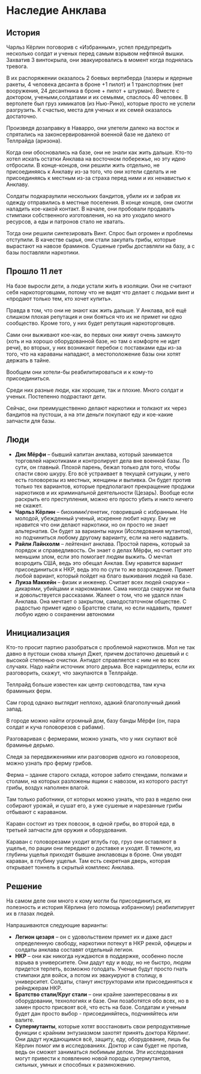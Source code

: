 # Наследие Анклава

## История

Чарльз Кёрлин поговорив с «Избранным», успел предупредить несколько солдат и ученых перед самым взрывом нефтяной вышки.  Захватив 3 винтокрыла, они эвакуировались в момент когда поднялась тревога.

В их распоряжении оказалось 2 боевых вертиберда (лазеры и ядерные ракеты, 4 человека десанта в броне +1 пилот) и 1 транспортник (нет вооружения,  24 десантника в броне + пилот + штурман). Вместе с доктором, учеными,солдатами и их семьями, спаслось 40 человек. В вертолете был груз химикатов (из Нью-Рино), которые просто не успели разгрузить. К счастью, места для ученых и их семей оказалось достаточно.

Произведя дозаправку в Наварро, они улетели далеко на восток и спрятались на законсервированной военной базе не далеко от Теллрайда (аризона).

Когда они обосновались на базе, они не знали как жить дальше. Кто-то хотел искать остатки Анклава на восточном побережье, но эту идею отбросили. В конце-концов, они решили жить отдельно, не присоединяясь к Анклаву из-за того, что они хотели сделать и не присоединяясь к местным из-за страха перед ними и их ненавистью к Анклаву.

Солдаты подкараулили нескольких бандитов, убили их и забрав их одежду отправились в местные поселения. В конце концов, они смогли наладить кое-какой контакт. В начале, они пробовали продавать стимпаки собственного изготовления, но на это уходило много ресурсов, а еды и патронов стало не хватать.

Тогда они решили синтезировать Винт. Спрос был огромен и проблемы отступили. В качестве сырья, они стали закупать грибы, которые вырастают на навозе браминов. Сушеные грибы доставляли на базу, а с базы поставляли наркотики.

## Прошло 11 лет

На базе выросли дети, а люди устали жить в изоляции. Они не считают себя наркоторговцами, потому что не видят что делает с людьми винт и «продают только тем, кто хочет купить».

Правда в том, что они не знают как жить дальше. У Анклава, всё ещё слишком плохая репутация и они бояться что их не примет ни одно сообщество. Кроме того, у них будет репутация наркоторговцев.

Сами они выживают кое-как, во первых они живут очень замкнуто (хоть и на хорошо оборудованной базе, но там о комфорте не идет речи), во вторых, у них возникают перебои с поставками еды из-за того, что на караваны нападают, а местоположение базы они хотят держать в тайне.

Вообщем они хотели-бы реабилитироваться и к кому-то присоединиться.

Среди них разные люди, как хорошие, так и плохие. Много солдат и ученых. Постепенно подрастают дети.

Сейчас, они преимущественно делают наркотики и толкают их через бандитов на пустоши, а на эти деньги покупают еду и кое-какие запчасти для базы.

## Люди

* **Дик Мёрфи** – бывший капитан анклава, который занимается торговлей наркотиками и контролирует дела вне военной базы. По сути, он главный.
Плохой парень, бежал только для того, чтобы спасти свою шкуру. Его всё устраивает в текущей ситуации, у него есть головорезы из местных, женщины и выпивка. Он будет против только тех вариантов, которые предполагают прекращение продажи наркотиков и их криминальной деятельности (Цезарь). Вообще если раскрыть его преступления, можно его просто убить и никто ничего не скажет.
* **Чарльз Кёрлин** – биохимик\генетик, говоривший с избранным. Не молодой, убежденный ученый, искренне любит науку. Ему не нравится что они делают наркотики, но он просто не знает альтернатив. Он будет за варианты науки (Исследования мутантов), но подчиниться любому другому варианту, если на него надавить.
* **Райли Лайнхолм** – лейтенант анклава. Простой парень, который за порядок и справедливость. Он знает о делах Мёрфи, но считает это меньшим злом, если это помогает людям выжить. О мечтал возродить США, ведь это обещал Анклав. Ему нравится вариант присоединиться к НКР, ведь это по сути то же возрождение. Примет любой вариант, который пойдет на благо выживания людей на базе.
* **Луиза Маккейн** – физик и инженер. Считает всех людей снаружи – дикарями, убийцами и наркоманами. Сама никогда снаружи не была и довольствуется рассказами. Жалеет о том, что не удался план Анклава. Она мечтает о закрытом, самодостаточном обществе. С радостью примет идею о Братстве стали, но если надавить, примет любую идею о сохранении автономии

## Инициализация

Кто-то просит партию разобраться с проблемой наркотиков. Мол не так давно в пустоши снова хлынул Джет, причем  достаточно дешевый и с высокой степенью очистки. Антидот справляется с ним не во всех случаях. Надо найти источник этого дерьма. Все наркодиллеры, если их разговорить, скажут, что закупаются в Теллрайде.

Теллрайд больше известен как центр скотоводства, там куча браминьих ферм.

Сам город однако выглядит неплохо, адакий благополучный дикий запад.

В городе можно найти огромный дом, базу банды Мёрфи (он, пара солдат и куча головорезов с рабами).

Разговаривая с фермерами, можно узнать, что у них скупают всё браминье дерьмо.

Следя за передвижениями или разговорив одного из головорезов, можно узнать про ферму грибов.

Ферма – здание старого склада, которое забито стендами, полками и столами, на которых разложены ящики с навозом, из которого растут грибы, воздух наполнен влагой.

Там только работники, от которых можно узнать, что раз в неделю они собирают урожай, и сушат его, а уже сушеные и нарезанные грибы отбывают с караваном.

Каравн состоит из трех повозок, в одной грибы, во второй еда, в третьей запчасти для оружия и оборудования.

Караван с головорезами уходит вглубь гор, груз они оставляют в ущелье, по рации они передают о доставке и уходят. В темноте, из глубины ущелья приходят бывшие анклавовцы в броне. Они уводят караван, в глубину ущелья. Там есть секретная дверь, которая открывает тоннель в скрытый комплекс Анклава.

## Решение

На самом деле они много к кому могли бы присоединиться, их полезность и история Кёрлина (его помощь избранному) реабилитирует их в глазах людей.

Напрашиваются следующие варианты:

* **Легион цезаря** – он с удовольствием примет их и даже даст определенную свободу, наркотики потекут в НКР рекой, офицеры и солдаты анклава составят отдельный легион.
* **НКР** – они как никогда нуждаются в поддержке, особенно после взрыва в университете. Они дадут еду и воду, но не быстро, людям придется терпеть, возможно голодать. Ученые будут просто гнать стимпаки для войск, а потом их эвакуируют в столицу, в университет. Солдаты, станут инструкторами или присоединяться к рейнджерам НКР.
* **Братство стали/Круг стали** – они крайне заинтересованы в их оборудовании, технологиях и базе.
Они позаботятся обо всех, но в замен просто присвоят всё, что есть на базе. Солдатам и ученым будет дан просто выбор - присоединяйтесь, подчиняйтесь или валите.
* **Супермутанты**, которые хотят восстановить свои репродуктивные функции с крайним энтузиазмом захотят принять доктора Кёрлинг. Они дадут нуждающимся всё, защиту, еду, оборудование, лишь бы Кёрлин помог им в исследованиях. Доктор и сам будет не против, ведь он сможет заниматься любимым делом. Эти исследования могут привести к появлению новой породы супермутантов, сильных, умных и способных к размножению.

